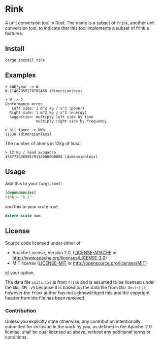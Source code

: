 # Rink

A unit conversion tool in Rust. The name is a subset of `frink`,
another unit conversion tool, to indicate that this tool implements a
subset of frink's features.

## Install

`cargo install rink`

## Examples

```
> kWh/year -> W
0.11407955270702466 (dimensionless)
```

```
> W -> J
Conformance error
   Left side: 1 m^2 kg / s^3 (power)
  Right side: 1 m^2 kg / s^2 (energy)
  Suggestion: multiply left side by time
              multiply right side by frequency
```

```
> oil tonne -> kWh
11630 (dimensionless)
```

The number of atoms in 12kg of lead:
```
> 12 kg / lead avogadro
34877263650579153000000000 (dimensionless)
```

## Usage

Add this to your `Cargo.toml`:

```toml
[dependencies]
rink = "0.1"
```

and this to your crate root:

```rust
extern crate num
```

## License

Source code licensed under either of

 * Apache License, Version 2.0, ([LICENSE-APACHE](LICENSE-APACHE) or http://www.apache.org/licenses/LICENSE-2.0)
 * MIT license ([LICENSE-MIT](LICENSE-MIT) or http://opensource.org/licenses/MIT)

at your option.

The data file `units.txt` is from `frink` and is assumed to be
licensed under the `GNU GPL v3` because it is based on the data file from
`GNU Units(1)`, however the `frink` author has not acknowledged this
and the copyright header from the file has been removed.

### Contribution

Unless you explicitly state otherwise, any contribution intentionally
submitted for inclusion in the work by you, as defined in the Apache-2.0
license, shall be dual licensed as above, without any additional terms or
conditions.
